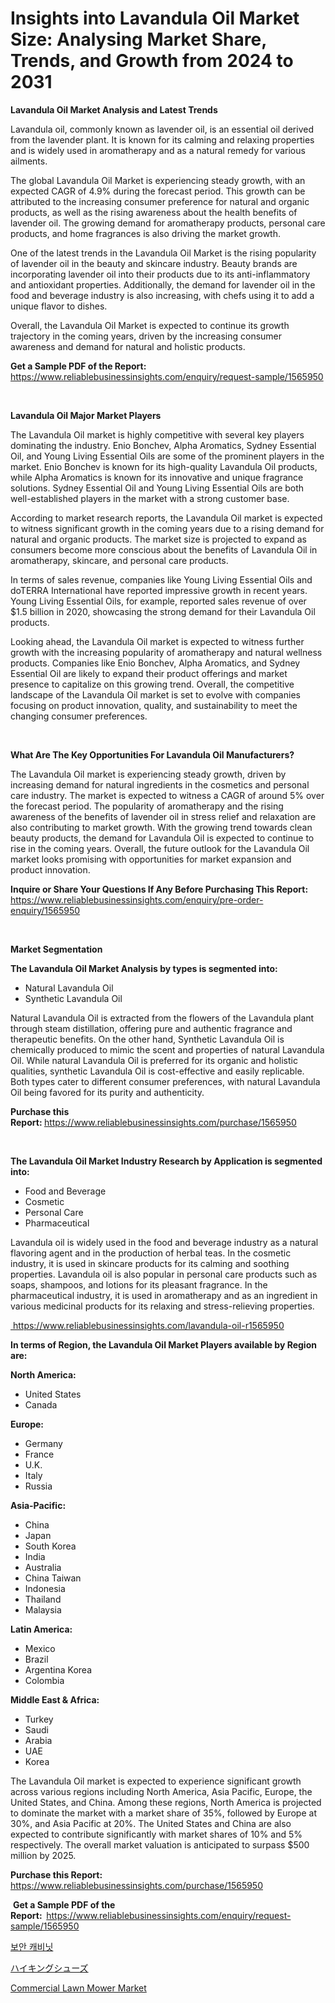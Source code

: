 <p><h1>Insights into Lavandula Oil Market Size: Analysing Market Share, Trends, and Growth from 2024 to 2031</h1></p><p><strong>Lavandula Oil Market Analysis and Latest Trends</strong></p>
<p><p>Lavandula oil, commonly known as lavender oil, is an essential oil derived from the lavender plant. It is known for its calming and relaxing properties and is widely used in aromatherapy and as a natural remedy for various ailments.</p><p>The global Lavandula Oil Market is experiencing steady growth, with an expected CAGR of 4.9% during the forecast period. This growth can be attributed to the increasing consumer preference for natural and organic products, as well as the rising awareness about the health benefits of lavender oil. The growing demand for aromatherapy products, personal care products, and home fragrances is also driving the market growth.</p><p>One of the latest trends in the Lavandula Oil Market is the rising popularity of lavender oil in the beauty and skincare industry. Beauty brands are incorporating lavender oil into their products due to its anti-inflammatory and antioxidant properties. Additionally, the demand for lavender oil in the food and beverage industry is also increasing, with chefs using it to add a unique flavor to dishes.</p><p>Overall, the Lavandula Oil Market is expected to continue its growth trajectory in the coming years, driven by the increasing consumer awareness and demand for natural and holistic products.</p></p>
<p><strong>Get a Sample PDF of the Report:&nbsp;</strong> <a href="https://www.reliablebusinessinsights.com/enquiry/request-sample/1565950">https://www.reliablebusinessinsights.com/enquiry/request-sample/1565950</a></p>
<p>&nbsp;</p>
<p><strong>Lavandula Oil Major Market Players</strong></p>
<p><p>The Lavandula Oil market is highly competitive with several key players dominating the industry. Enio Bonchev, Alpha Aromatics, Sydney Essential Oil, and Young Living Essential Oils are some of the prominent players in the market. Enio Bonchev is known for its high-quality Lavandula Oil products, while Alpha Aromatics is known for its innovative and unique fragrance solutions. Sydney Essential Oil and Young Living Essential Oils are both well-established players in the market with a strong customer base.</p><p>According to market research reports, the Lavandula Oil market is expected to witness significant growth in the coming years due to a rising demand for natural and organic products. The market size is projected to expand as consumers become more conscious about the benefits of Lavandula Oil in aromatherapy, skincare, and personal care products.</p><p>In terms of sales revenue, companies like Young Living Essential Oils and doTERRA International have reported impressive growth in recent years. Young Living Essential Oils, for example, reported sales revenue of over $1.5 billion in 2020, showcasing the strong demand for their Lavandula Oil products.</p><p>Looking ahead, the Lavandula Oil market is expected to witness further growth with the increasing popularity of aromatherapy and natural wellness products. Companies like Enio Bonchev, Alpha Aromatics, and Sydney Essential Oil are likely to expand their product offerings and market presence to capitalize on this growing trend. Overall, the competitive landscape of the Lavandula Oil market is set to evolve with companies focusing on product innovation, quality, and sustainability to meet the changing consumer preferences.</p></p>
<p>&nbsp;</p>
<p><strong>What Are The Key Opportunities For Lavandula Oil Manufacturers?</strong></p>
<p><p>The Lavandula Oil market is experiencing steady growth, driven by increasing demand for natural ingredients in the cosmetics and personal care industry. The market is expected to witness a CAGR of around 5% over the forecast period. The popularity of aromatherapy and the rising awareness of the benefits of lavender oil in stress relief and relaxation are also contributing to market growth. With the growing trend towards clean beauty products, the demand for Lavandula Oil is expected to continue to rise in the coming years. Overall, the future outlook for the Lavandula Oil market looks promising with opportunities for market expansion and product innovation.</p></p>
<p><strong>Inquire or Share Your Questions If Any Before Purchasing This Report:</strong> <a href="https://www.reliablebusinessinsights.com/enquiry/pre-order-enquiry/1565950">https://www.reliablebusinessinsights.com/enquiry/pre-order-enquiry/1565950</a></p>
<p>&nbsp;</p>
<p><strong>Market Segmentation</strong></p>
<p><strong>The Lavandula Oil Market Analysis by types is segmented into:</strong></p>
<p><ul><li>Natural Lavandula Oil</li><li>Synthetic Lavandula Oil</li></ul></p>
<p><p>Natural Lavandula Oil is extracted from the flowers of the Lavandula plant through steam distillation, offering pure and authentic fragrance and therapeutic benefits. On the other hand, Synthetic Lavandula Oil is chemically produced to mimic the scent and properties of natural Lavandula Oil. While natural Lavandula Oil is preferred for its organic and holistic qualities, synthetic Lavandula Oil is cost-effective and easily replicable. Both types cater to different consumer preferences, with natural Lavandula Oil being favored for its purity and authenticity.</p></p>
<p><strong>Purchase this Report:&nbsp;</strong><a href="https://www.reliablebusinessinsights.com/purchase/1565950">https://www.reliablebusinessinsights.com/purchase/1565950</a></p>
<p>&nbsp;</p>
<p><strong>The Lavandula Oil Market Industry Research by Application is segmented into:</strong></p>
<p><ul><li>Food and Beverage</li><li>Cosmetic</li><li>Personal Care</li><li>Pharmaceutical</li></ul></p>
<p><p>Lavandula oil is widely used in the food and beverage industry as a natural flavoring agent and in the production of herbal teas. In the cosmetic industry, it is used in skincare products for its calming and soothing properties. Lavandula oil is also popular in personal care products such as soaps, shampoos, and lotions for its pleasant fragrance. In the pharmaceutical industry, it is used in aromatherapy and as an ingredient in various medicinal products for its relaxing and stress-relieving properties.</p></p>
<p><a href="https://www.reliablebusinessinsights.com/lavandula-oil-r1565950">&nbsp;https://www.reliablebusinessinsights.com/lavandula-oil-r1565950</a></p>
<p><strong>In terms of Region, the Lavandula Oil Market Players available by Region are:</strong></p>
<p>
    <p> <strong> North America: </strong>
        <ul>
            <li>United States</li>
            <li>Canada</li>
        </ul>
        </p> 
    <p> <strong> Europe: </strong>
        <ul>
            <li>Germany</li>
            <li>France</li>
            <li>U.K.</li>
            <li>Italy</li>
            <li>Russia</li>
        </ul>
        </p> 
    <p> <strong> Asia-Pacific: </strong>
        <ul>
            <li>China</li>
            <li>Japan</li>
            <li>South Korea</li>
            <li>India</li>
            <li>Australia</li>
            <li>China Taiwan</li>
            <li>Indonesia</li>
            <li>Thailand</li>
            <li>Malaysia</li>
        </ul>
        </p> 
    <p> <strong> Latin America: </strong>
        <ul>
            <li>Mexico</li>
            <li>Brazil</li>
            <li>Argentina Korea</li>
            <li>Colombia</li>
        </ul>
        </p> 
    <p> <strong> Middle East & Africa: </strong>
        <ul>
            <li>Turkey</li>
            <li>Saudi</li>
            <li>Arabia</li>
            <li>UAE</li>
            <li>Korea</li>
        </ul>
    </p>
    </p>
<p><p>The Lavandula Oil market is expected to experience significant growth across various regions including North America, Asia Pacific, Europe, the United States, and China. Among these regions, North America is projected to dominate the market with a market share of 35%, followed by Europe at 30%, and Asia Pacific at 20%. The United States and China are also expected to contribute significantly with market shares of 10% and 5% respectively. The overall market valuation is anticipated to surpass $500 million by 2025.</p></p>
<p><strong>Purchase this Report: </strong><a href="https://www.reliablebusinessinsights.com/purchase/1565950">https://www.reliablebusinessinsights.com/purchase/1565950</a></p>
<p>&nbsp;<strong>Get a Sample PDF of the Report:&nbsp;&nbsp;</strong><a href="https://www.reliablebusinessinsights.com/enquiry/request-sample/1565950">https://www.reliablebusinessinsights.com/enquiry/request-sample/1565950</a></p>
<p><strong></strong></p>
<p><p><a href="https://github.com/AnthonyWratten/Market-Research-Report-List-1/blob/main/52529104750.md">보안 캐비닛</a></p><p><a href="https://github.com/oafhukehf4709715/Market-Research-Report-List-3/blob/main/79372561053.md">ハイキングシューズ</a></p><p><a href="https://medium.com/@ryan.wilson8778/commercial-lawn-mower-market-size-by-type-battery-powered-electric-gas-powered-by-product-390297dd9ccc">Commercial Lawn Mower Market</a></p></p>